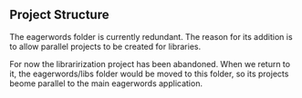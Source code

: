 
## Project Structure 

The eagerwords folder is currently redundant. The reason for its addition is 
to allow parallel projects to be created for libraries.

For now the librarirization project has been abandoned. When we return to it,
the eagerwords/libs folder would be moved to this folder, so its projects 
beome parallel to the main eagerwords application.
